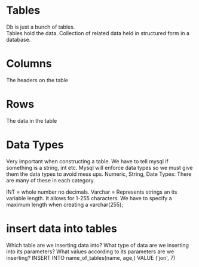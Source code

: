 # Tables
Db is just a bunch of tables.  
Tables hold the data.
Collection of related data held in structured form in a database.

# Columns
The headers on the table
# Rows 
The data in the table

# Data Types
Very important when constructing a table.
We have to tell mysql if something is a string, int etc.
Mysql will enforce data types so we must give them the data types to avoid mess ups.
Numeric, String, Date Types: There are many of these in each category.

INT = whole number no decimals.
Varchar = Represents strings an its variable length. It allows for 1-255 characters. We have to specify a maximum length when creating a varchar(255);

# insert data into tables
Which table are we inserting data into?
What type of data are we inserting into its parameters?
What values according to its parameters are we inserting?
INSERT INTO name_of_tables(name, age,)
VALUE ('jon', 7)